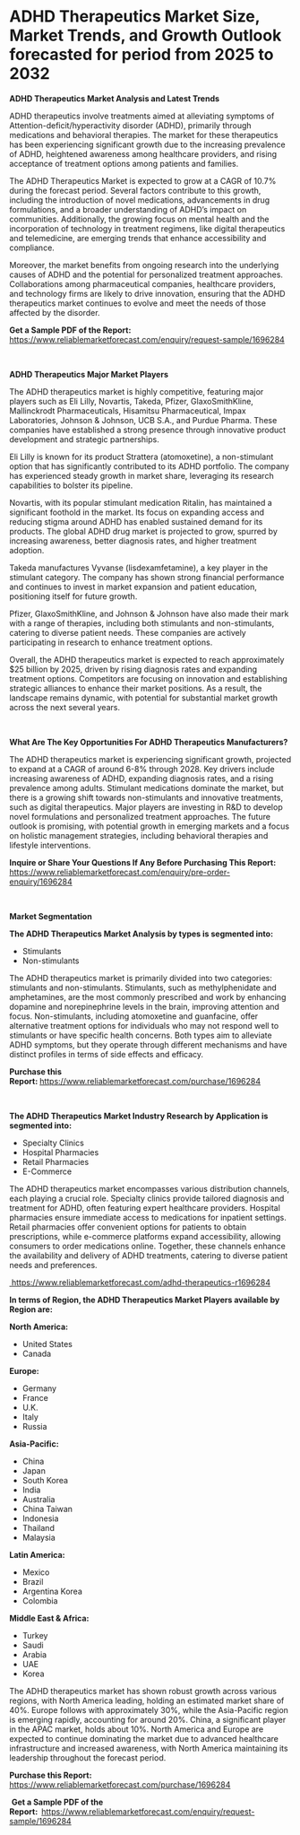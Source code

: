 <p><h1>ADHD Therapeutics Market Size, Market Trends, and Growth Outlook forecasted for period from 2025 to 2032</h1></p><p><strong>ADHD Therapeutics Market Analysis and Latest Trends</strong></p>
<p><p>ADHD therapeutics involve treatments aimed at alleviating symptoms of Attention-deficit/hyperactivity disorder (ADHD), primarily through medications and behavioral therapies. The market for these therapeutics has been experiencing significant growth due to the increasing prevalence of ADHD, heightened awareness among healthcare providers, and rising acceptance of treatment options among patients and families.</p><p>The ADHD Therapeutics Market is expected to grow at a CAGR of 10.7% during the forecast period. Several factors contribute to this growth, including the introduction of novel medications, advancements in drug formulations, and a broader understanding of ADHD’s impact on communities. Additionally, the growing focus on mental health and the incorporation of technology in treatment regimens, like digital therapeutics and telemedicine, are emerging trends that enhance accessibility and compliance.</p><p>Moreover, the market benefits from ongoing research into the underlying causes of ADHD and the potential for personalized treatment approaches. Collaborations among pharmaceutical companies, healthcare providers, and technology firms are likely to drive innovation, ensuring that the ADHD therapeutics market continues to evolve and meet the needs of those affected by the disorder.</p></p>
<p><strong>Get a Sample PDF of the Report:&nbsp;</strong> <a href="https://www.reliablemarketforecast.com/enquiry/request-sample/1696284?utm_campaign=3175&utm_medium=2&utm_source=Github&utm_content=ia&utm_term=13042025&utm_id=adhd-therapeutics">https://www.reliablemarketforecast.com/enquiry/request-sample/1696284</a></p>
<p>&nbsp;</p>
<p><strong>ADHD Therapeutics Major Market Players</strong></p>
<p><p>The ADHD therapeutics market is highly competitive, featuring major players such as Eli Lilly, Novartis, Takeda, Pfizer, GlaxoSmithKline, Mallinckrodt Pharmaceuticals, Hisamitsu Pharmaceutical, Impax Laboratories, Johnson & Johnson, UCB S.A., and Purdue Pharma. These companies have established a strong presence through innovative product development and strategic partnerships.</p><p>Eli Lilly is known for its product Strattera (atomoxetine), a non-stimulant option that has significantly contributed to its ADHD portfolio. The company has experienced steady growth in market share, leveraging its research capabilities to bolster its pipeline.</p><p>Novartis, with its popular stimulant medication Ritalin, has maintained a significant foothold in the market. Its focus on expanding access and reducing stigma around ADHD has enabled sustained demand for its products. The global ADHD drug market is projected to grow, spurred by increasing awareness, better diagnosis rates, and higher treatment adoption.</p><p>Takeda manufactures Vyvanse (lisdexamfetamine), a key player in the stimulant category. The company has shown strong financial performance and continues to invest in market expansion and patient education, positioning itself for future growth.</p><p>Pfizer, GlaxoSmithKline, and Johnson & Johnson have also made their mark with a range of therapies, including both stimulants and non-stimulants, catering to diverse patient needs. These companies are actively participating in research to enhance treatment options.</p><p>Overall, the ADHD therapeutics market is expected to reach approximately $25 billion by 2025, driven by rising diagnosis rates and expanding treatment options. Competitors are focusing on innovation and establishing strategic alliances to enhance their market positions. As a result, the landscape remains dynamic, with potential for substantial market growth across the next several years.</p></p>
<p>&nbsp;</p>
<p><strong>What Are The Key Opportunities For ADHD Therapeutics Manufacturers?</strong></p>
<p><p>The ADHD therapeutics market is experiencing significant growth, projected to expand at a CAGR of around 6-8% through 2028. Key drivers include increasing awareness of ADHD, expanding diagnosis rates, and a rising prevalence among adults. Stimulant medications dominate the market, but there is a growing shift towards non-stimulants and innovative treatments, such as digital therapeutics. Major players are investing in R&D to develop novel formulations and personalized treatment approaches. The future outlook is promising, with potential growth in emerging markets and a focus on holistic management strategies, including behavioral therapies and lifestyle interventions.</p></p>
<p><strong>Inquire or Share Your Questions If Any Before Purchasing This Report:</strong> <a href="https://www.reliablemarketforecast.com/enquiry/pre-order-enquiry/1696284?utm_campaign=3175&utm_medium=2&utm_source=Github&utm_content=ia&utm_term=13042025&utm_id=adhd-therapeutics">https://www.reliablemarketforecast.com/enquiry/pre-order-enquiry/1696284</a></p>
<p>&nbsp;</p>
<p><strong>Market Segmentation</strong></p>
<p><strong>The ADHD Therapeutics Market Analysis by types is segmented into:</strong></p>
<p><ul><li>Stimulants</li><li>Non-stimulants</li></ul></p>
<p><p>The ADHD therapeutics market is primarily divided into two categories: stimulants and non-stimulants. Stimulants, such as methylphenidate and amphetamines, are the most commonly prescribed and work by enhancing dopamine and norepinephrine levels in the brain, improving attention and focus. Non-stimulants, including atomoxetine and guanfacine, offer alternative treatment options for individuals who may not respond well to stimulants or have specific health concerns. Both types aim to alleviate ADHD symptoms, but they operate through different mechanisms and have distinct profiles in terms of side effects and efficacy.</p></p>
<p><strong>Purchase this Report:&nbsp;</strong><a href="https://www.reliablemarketforecast.com/purchase/1696284?utm_campaign=3175&utm_medium=2&utm_source=Github&utm_content=ia&utm_term=13042025&utm_id=adhd-therapeutics">https://www.reliablemarketforecast.com/purchase/1696284</a></p>
<p>&nbsp;</p>
<p><strong>The ADHD Therapeutics Market Industry Research by Application is segmented into:</strong></p>
<p><ul><li>Specialty Clinics</li><li>Hospital Pharmacies</li><li>Retail Pharmacies</li><li>E-Commerce</li></ul></p>
<p><p>The ADHD therapeutics market encompasses various distribution channels, each playing a crucial role. Specialty clinics provide tailored diagnosis and treatment for ADHD, often featuring expert healthcare providers. Hospital pharmacies ensure immediate access to medications for inpatient settings. Retail pharmacies offer convenient options for patients to obtain prescriptions, while e-commerce platforms expand accessibility, allowing consumers to order medications online. Together, these channels enhance the availability and delivery of ADHD treatments, catering to diverse patient needs and preferences.</p></p>
<p><a href="https://www.reliablemarketforecast.com/adhd-therapeutics-r1696284?utm_campaign=3175&utm_medium=2&utm_source=Github&utm_content=ia&utm_term=13042025&utm_id=adhd-therapeutics">&nbsp;https://www.reliablemarketforecast.com/adhd-therapeutics-r1696284</a></p>
<p><strong>In terms of Region, the ADHD Therapeutics Market Players available by Region are:</strong></p>
<p>
    <p> <strong> North America: </strong>
        <ul>
            <li>United States</li>
            <li>Canada</li>
        </ul>
        </p> 
    <p> <strong> Europe: </strong>
        <ul>
            <li>Germany</li>
            <li>France</li>
            <li>U.K.</li>
            <li>Italy</li>
            <li>Russia</li>
        </ul>
        </p> 
    <p> <strong> Asia-Pacific: </strong>
        <ul>
            <li>China</li>
            <li>Japan</li>
            <li>South Korea</li>
            <li>India</li>
            <li>Australia</li>
            <li>China Taiwan</li>
            <li>Indonesia</li>
            <li>Thailand</li>
            <li>Malaysia</li>
        </ul>
        </p> 
    <p> <strong> Latin America: </strong>
        <ul>
            <li>Mexico</li>
            <li>Brazil</li>
            <li>Argentina Korea</li>
            <li>Colombia</li>
        </ul>
        </p> 
    <p> <strong> Middle East & Africa: </strong>
        <ul>
            <li>Turkey</li>
            <li>Saudi</li>
            <li>Arabia</li>
            <li>UAE</li>
            <li>Korea</li>
        </ul>
    </p>
    </p>
<p><p>The ADHD therapeutics market has shown robust growth across various regions, with North America leading, holding an estimated market share of 40%. Europe follows with approximately 30%, while the Asia-Pacific region is emerging rapidly, accounting for around 20%. China, a significant player in the APAC market, holds about 10%. North America and Europe are expected to continue dominating the market due to advanced healthcare infrastructure and increased awareness, with North America maintaining its leadership throughout the forecast period.</p></p>
<p><strong>Purchase this Report: </strong><a href="https://www.reliablemarketforecast.com/purchase/1696284?utm_campaign=3175&utm_medium=2&utm_source=Github&utm_content=ia&utm_term=13042025&utm_id=adhd-therapeutics">https://www.reliablemarketforecast.com/purchase/1696284</a></p>
<p>&nbsp;<strong>Get a Sample PDF of the Report:&nbsp;&nbsp;</strong><a href="https://www.reliablemarketforecast.com/enquiry/request-sample/1696284?utm_campaign=3175&utm_medium=2&utm_source=Github&utm_content=ia&utm_term=13042025&utm_id=adhd-therapeutics">https://www.reliablemarketforecast.com/enquiry/request-sample/1696284</a></p>
<p><strong></strong></p>
<p><p></p><p></p><p></p></p>